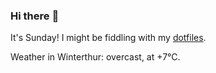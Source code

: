 ### Hi there :wave:

It's Sunday! I might be fiddling with my [dotfiles](https://github.com/bewuethr/dotfiles).

Weather in Winterthur: overcast, at +7°C.

